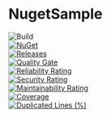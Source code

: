 # NugetSample

![Build](https://img.shields.io/github/workflow/status/yus-sasaki/NugetSample/Build)  
[![NuGet](https://img.shields.io/nuget/v/NugetSample_SlackNotification.svg)](https://www.nuget.org/packages/NugetSample_SlackNotification/)  
[![Releases](https://img.shields.io/github/release/yus-sasaki/NugetSample)](https://github.com/yus-sasaki/NugetSample/releases)  
[![Quality Gate](https://sonarcloud.io/api/project_badges/measure?project=yus-sasaki_NugetSample&metric=alert_status)](https://sonarcloud.io/dashboard?id=yus-sasaki_NugetSample)  
[![Reliability Rating](https://sonarcloud.io/api/project_badges/measure?project=yus-sasaki_NugetSample&metric=reliability_rating)](https://sonarcloud.io/dashboard?id=yus-sasaki_NugetSample)  
[![Security Rating](https://sonarcloud.io/api/project_badges/measure?project=yus-sasaki_NugetSample&metric=security_rating)](https://sonarcloud.io/dashboard?id=yus-sasaki_NugetSample)  
[![Maintainability Rating](https://sonarcloud.io/api/project_badges/measure?project=yus-sasaki_NugetSample&metric=sqale_rating)](https://sonarcloud.io/dashboard?id=yus-sasaki_NugetSample)  
[![Coverage](https://sonarcloud.io/api/project_badges/measure?project=yus-sasaki_NugetSample&metric=coverage)](https://sonarcloud.io/dashboard?id=yus-sasaki_NugetSample)  
[![Duplicated Lines (%)](https://sonarcloud.io/api/project_badges/measure?project=yus-sasaki_NugetSample&metric=duplicated_lines_density)](https://sonarcloud.io/dashboard?id=yus-sasaki_NugetSample)
